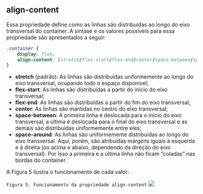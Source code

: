 ## align-content

Essa propriedade define como as linhas são distribuídas ao longo do eixo transversal do container. A sintaxe e os valores possíveis para essa propriedade são apresentados a seguir:

```css
.container {
	display: flex;
	align-content: [stretch/flex-start/flex-end/center/space-between/space-around];
}
```

-   **stretch** (padrão): As linhas são distribuídas uniformemente ao longo do eixo transversal, ocupando todo o espaço disponível;
-   **flex-start**: As linhas são distribuídas a partir do início do eixo transversal;
-   **flex-end**: As linhas são distribuídas a partir do fim do eixo transversal;
-   **center**: As linhas são mantidas no centro do eixo transversal;
-   **space-between**: A primeira linha é deslocada para o início do eixo transversal, a última é deslocada para o final do eixo transversal e as demais são distribuídas uniformemente entre eles;
-   **space-around**: As linhas são uniformemente distribuídas ao longo do eixo transversal. Aqui, porém, são atribuídas margens iguais à esquerda e à direita (ou acima e abaixo, dependendo da direção do eixo transversal). Por isso a primeira e a última linha não ficam “coladas” nas bordas do container.

A Figura 5 ilustra o funcionamento de cada valor:

`Figura 5. Funcionamento da propriedade align-content`
![](https://arquivo.devmedia.com.br/artigos/Fernando_gaspar/flex/align-content.png)
